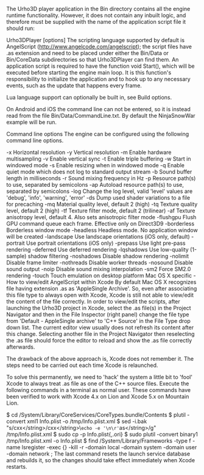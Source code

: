 The Urho3D player application in the Bin directory contains all the engine runtime functionality. However, it does not contain any inbuilt logic, and therefore must be supplied with the name of the application script file it should run:

Urho3DPlayer <scriptfilename> [options]
The scripting language supported by default is AngelScript (http://www.angelcode.com/angelscript); the script files have .as extension and need to be placed under either the Bin/Data or Bin/CoreData subdirectories so that Urho3DPlayer can find them. An application script is required to have the function void Start(), which will be executed before starting the engine main loop. It is this function's responsibility to initialize the application and to hook up to any necessary events, such as the update that happens every frame.

Lua language support can optionally be built in, see Build options.

On Android and iOS the command line can not be entered, so it is instead read from the file Bin/Data/CommandLine.txt. By default the NinjaSnowWar example will be run.

Command line options
The engine can be configured using the following command line options.

-x <res>     Horizontal resolution
-y <res>     Vertical resolution
-m <level>   Enable hardware multisampling
-v           Enable vertical sync
-t           Enable triple buffering
-w           Start in windowed mode
-s           Enable resizing when in windowed mode
-q           Enable quiet mode which does not log to standard output stream
-b <length>  Sound buffer length in milliseconds
-r <freq>    Sound mixing frequency in Hz
-p <paths>   Resource path(s) to use, separated by semicolons
-ap <paths>  Autoload resource path(s) to use, separated by semicolons
-log <level> Change the log level, valid 'level' values are 'debug', 'info', 'warning', 'error'
-ds <file>   Dump used shader variations to a file for precaching
-mq <level>  Material quality level, default 2 (high)
-tq <level>  Texture quality level, default 2 (high)
-tf <level>  Texture filter mode, default 2 (trilinear)
-af <level>  Texture anisotropy level, default 4. Also sets anisotropic filter mode
-flushgpu    Flush GPU command queue each frame. Effective only on Direct3D9
-borderless  Borderless window mode
-headless    Headless mode. No application window will be created
-landscape   Use landscape orientations (iOS only, default)
-portrait    Use portrait orientations (iOS only)
-prepass     Use light pre-pass rendering
-deferred    Use deferred rendering
-lqshadows   Use low-quality (1-sample) shadow filtering
-noshadows   Disable shadow rendering
-nolimit     Disable frame limiter
-nothreads   Disable worker threads
-nosound     Disable sound output
-noip        Disable sound mixing interpolation
-sm2         Force SM2.0 rendering
-touch       Touch emulation on desktop platform
Mac OS X specific - How to view/edit AngelScript within Xcode
By default Mac OS X recognizes file having extension .as as 'AppleSingle Archive'. So, even after associating this file type to always open with Xcode, Xcode is still not able to view/edit the content of the file correctly. In order to view/edit the scripts, after launching the Urho3D project in Xcode, select the .as file(s) in the Project Navigator and then in the File Inspector (right panel) change the file type from 'Default - AppleSingle archive' to 'C++ Source' in the File Type drop down list. The current editor view usually does not refresh its content after this change. Selecting another file in the Project Navigator then reselecting the .as file should force the editor to reload and show the .as file correctly afterwards.

The drawback of the above approach is, Xcode does not remember it. The steps need to be carried out each time Xcode is relaunched.

To solve this permanently, we need to 'hack' the system a little bit to 'fool' Xcode to always treat .as file as one of the C++ source files. Execute the following commands in a terminal as normal user. These commands have been verified to work with Xcode 4.x on Lion and Xcode 5.x on Mountain Lion.

$ cd /System/Library/CoreServices/CoreTypes.bundle/Contents
$ plutil -convert xml1 Info.plist -o /tmp/Info.plist.xml
$ sed -i.bak "s/<string>cxx<\/string>/<string>cxx<\/string>\\`echo -e '\n\r'`<string>as<\/string>/g" /tmp/Info.plist.xml
$ sudo cp -p Info.plist{,.ori}
$ sudo plutil -convert binary1 /tmp/Info.plist.xml -o Info.plist
$ find /System/Library/Frameworks -type f -name lsregister -exec {} -kill -r -domain local -domain system -domain user -domain network \;
The last command resets the launch service database and rebuilds it, so the changes should take effect immediately when Xcode restarts.
